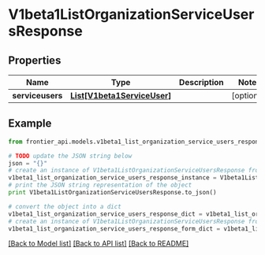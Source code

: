 # V1beta1ListOrganizationServiceUsersResponse


## Properties
Name | Type | Description | Notes
------------ | ------------- | ------------- | -------------
**serviceusers** | [**List[V1beta1ServiceUser]**](V1beta1ServiceUser.md) |  | [optional] 

## Example

```python
from frontier_api.models.v1beta1_list_organization_service_users_response import V1beta1ListOrganizationServiceUsersResponse

# TODO update the JSON string below
json = "{}"
# create an instance of V1beta1ListOrganizationServiceUsersResponse from a JSON string
v1beta1_list_organization_service_users_response_instance = V1beta1ListOrganizationServiceUsersResponse.from_json(json)
# print the JSON string representation of the object
print V1beta1ListOrganizationServiceUsersResponse.to_json()

# convert the object into a dict
v1beta1_list_organization_service_users_response_dict = v1beta1_list_organization_service_users_response_instance.to_dict()
# create an instance of V1beta1ListOrganizationServiceUsersResponse from a dict
v1beta1_list_organization_service_users_response_form_dict = v1beta1_list_organization_service_users_response.from_dict(v1beta1_list_organization_service_users_response_dict)
```
[[Back to Model list]](../README.md#documentation-for-models) [[Back to API list]](../README.md#documentation-for-api-endpoints) [[Back to README]](../README.md)


